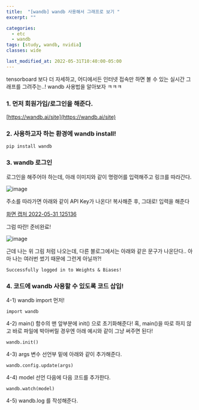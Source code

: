 ```yaml
---
title:  "[wandb] wandb 사용해서 그래프로 보기 "
excerpt: ""

categories:
  - etc
  - wandb
tags: [study, wandb, nvidia]
classes: wide

last_modified_at: 2022-05-31T10:40:00-05:00
---
```


tensorboard 보다 더 자세하고, 어디에서든 인터넷 접속만 하면 볼 수 있는 실시간 그래프를 그려주는..! wandb 사용법을 알아보자 ㅋㅋㅋ


### 1. 먼저 회원가입/로그인을 해준다.

[https://wandb.ai/site](https://wandb.ai/site)


### 2. 사용하고자 하는 환경에 wandb install!

~~~
pip install wandb
~~~

### 3. wandb 로그인

로그인을 해주어야 하는데, 아래 이미지와 같이 명령어를 입력해주고 링크를 따라간다. 

![image](https://user-images.githubusercontent.com/53431568/171089177-441a0d5f-9fb4-424c-aabe-fc2479b80cdf.png)

주소를 따라가면 아래와 같이 API Key가 나온다! 복사해준 후, 그대로! 입력을 해준다

[화면 캡처 2022-05-31 125136](https://user-images.githubusercontent.com/53431568/171089402-ac0acc7d-3fdb-4194-a74c-c4fe8c254b80.png)

그럼 따란! 준비완료!

![image](https://user-images.githubusercontent.com/53431568/171089592-6d1beae5-ce03-48b8-8807-a756e540d55e.png)

근데 나는 위 그림 처럼 나오는데, 다른 블로그에서는 아래와 같은 문구가 나온단다.. 아마 나는 여러번 썼기 때문에 그런게 아닐까?!

`Successfully logged in to Weights & Biases!`


### 4. 코드에 wandb 사용할 수 있도록 코드 삽입!

4-1) wandb import 먼저!
~~~
import wandb
~~~

4-2) main() 함수의 맨 앞부분에 init() 으로 초기화해준다! 혹, main()을 따로 하지 않고 바로 파일에 박아버릴 경우엔 아래 예시와 같이 그냥 써주면 된다!
~~~
wandb.init()
~~~

4-3) args 변수 선언부 밑에 아래와 같이 추가해준다.

~~~
wandb.config.update(args)
~~~

4-4) model 선언 다음에 다음 코드를 추가한다.

~~~
wandb.watch(model)
~~~

4-5) wandb.log 를 작성해준다.


<script src="https://gist.github.com/chaelin0722/af79d089327d9d1432c132edb6a5bf5b.js"></script>
